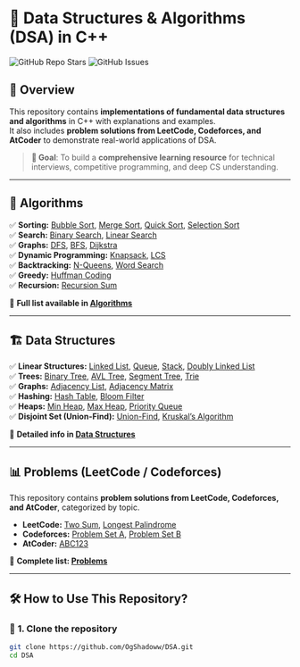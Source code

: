 # 🚀 Data Structures & Algorithms (DSA) in C++

![GitHub Repo Stars](https://img.shields.io/github/stars/OgShadoww/DSA?style=social)
![GitHub Issues](https://img.shields.io/github/issues/OgShadoww/DSA)

## 📌 Overview
This repository contains **implementations of fundamental data structures and algorithms** in C++ with explanations and examples.  
It also includes **problem solutions from LeetCode, Codeforces, and AtCoder** to demonstrate real-world applications of DSA.  

> **🎯 Goal**: To build a **comprehensive learning resource** for technical interviews, competitive programming, and deep CS understanding.

---

## 📖 Algorithms
✅ **Sorting:** [Bubble Sort](./Algorithms/Sorting/BubbleSort.cpp), [Merge Sort](./Algorithms/Sorting/MergeSort.cpp), [Quick Sort](./Algorithms/Sorting/QuickSort.cpp), [Selection Sort](./Algorithms/Sorting/SelectionSort.cpp)  
✅ **Search:** [Binary Search](./Algorithms/Search/BinarySearch.cpp), [Linear Search](./Algorithms/Search/LinearSearch.cpp)  
✅ **Graphs:** [DFS](./Algorithms/Graph/DFS.cpp), [BFS](./Algorithms/Graph/BFS.cpp), [Dijkstra](./Algorithms/Graph/Dijkstra.cpp)  
✅ **Dynamic Programming:** [Knapsack](./Algorithms/DynamicProgramming/Knapsack.cpp), [LCS](./Algorithms/DynamicProgramming/LongestCommonSubsequence.cpp)  
✅ **Backtracking:** [N-Queens](./Algorithms/Backtracking/NQueens.cpp), [Word Search](./Algorithms/Backtracking/WordSearch.cpp)  
✅ **Greedy:** [Huffman Coding](./Algorithms/Greedy/HuffmanCoding.cpp)  
✅ **Recursion:** [Recursion Sum](./Algorithms/Recursion/RecursionSum.cpp)  

📌 **Full list available in [Algorithms](./Algorithms/README.md)**  

---

## 🏗️ Data Structures
✅ **Linear Structures:** [Linked List](./DataStructures/Linear/LinkedList.cpp), [Queue](./DataStructures/Linear/Queue.cpp), [Stack](./DataStructures/Linear/Stack.cpp), [Doubly Linked List](./DataStructures/Linear/DoublyLinkedList.cpp)  
✅ **Trees:** [Binary Tree](./DataStructures/Tree/BinaryTree.cpp), [AVL Tree](./DataStructures/Tree/AVLTree.cpp), [Segment Tree](./DataStructures/Tree/SegmentTree.cpp), [Trie](./DataStructures/Tree/Trie.cpp)  
✅ **Graphs:** [Adjacency List](./DataStructures/Graph/AdjacencyList.cpp), [Adjacency Matrix](./DataStructures/Graph/AdjacencyMatrix.cpp)  
✅ **Hashing:** [Hash Table](./DataStructures/HashTable/HashTable.cpp), [Bloom Filter](./DataStructures/HashTable/BloomFilter.cpp)  
✅ **Heaps:** [Min Heap](./DataStructures/Heap/MinHeap.cpp), [Max Heap](./DataStructures/Heap/MaxHeap.cpp), [Priority Queue](./DataStructures/Heap/PriorityQueue.cpp)  
✅ **Disjoint Set (Union-Find):** [Union-Find](./DataStructures/DisjointSet/UnionFind.cpp), [Kruskal’s Algorithm](./DataStructures/DisjointSet/KruskalAlgorithm.cpp)  

📌 **Detailed info in [Data Structures](./DataStructures/README.md)**  

---

## 📊 Problems (LeetCode / Codeforces)
This repository contains **problem solutions from LeetCode, Codeforces, and AtCoder**, categorized by topic.  

- **LeetCode:** [Two Sum](./Problems/LeetCode/TwoSum.cpp), [Longest Palindrome](./Problems/LeetCode/LongestPalindrome.cpp)  
- **Codeforces:** [Problem Set A](./Problems/Codeforces/ProblemSetA.cpp), [Problem Set B](./Problems/Codeforces/ProblemSetB.cpp)  
- **AtCoder:** [ABC123](./Problems/AtCoder/ABC123.cpp)  

📌 **Complete list: [Problems](./Problems/README.md)**  

---

## 🛠️ How to Use This Repository?
### 🔹 **1. Clone the repository**
```sh
git clone https://github.com/OgShadoww/DSA.git
cd DSA
